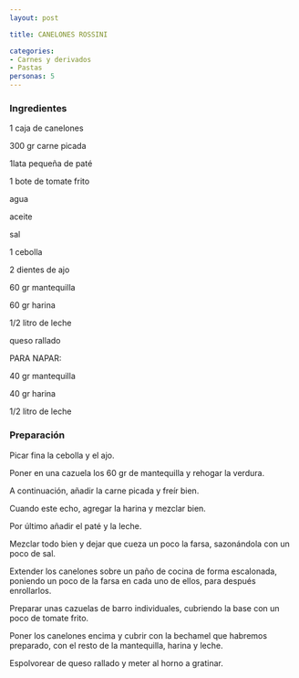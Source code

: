 ```yaml
---
layout: post

title: CANELONES ROSSINI

categories:
- Carnes y derivados
- Pastas
personas: 5 
---
```

<h3>Ingredientes</h3>
1 caja de canelones

300 gr carne picada

1lata pequeña de paté

1 bote de tomate frito

agua

aceite

sal

1 cebolla

2 dientes de ajo

60 gr mantequilla

60 gr harina

1/2 litro de leche

queso rallado

PARA NAPAR:

40 gr mantequilla

40 gr harina

1/2 litro de leche

<h3>Preparación</h3>
Picar fina la cebolla y el ajo.

Poner en una cazuela los 60 gr de mantequilla y rehogar la verdura.

A continuación, añadir la carne picada y freír bien.

Cuando este echo, agregar la harina y mezclar bien.

Por último añadir el paté y la leche.

Mezclar todo bien y dejar que cueza un poco la farsa, sazonándola con un poco de sal.

Extender los canelones sobre un paño de cocina de forma escalonada, poniendo un poco de la farsa en cada uno de ellos, para después enrollarlos.

Preparar unas cazuelas de barro individuales, cubriendo la base con un poco de tomate frito.

Poner los canelones encima y cubrir con la bechamel que habremos preparado, con el resto de la mantequilla, harina y leche.

Espolvorear de queso rallado y meter al horno a gratinar.

